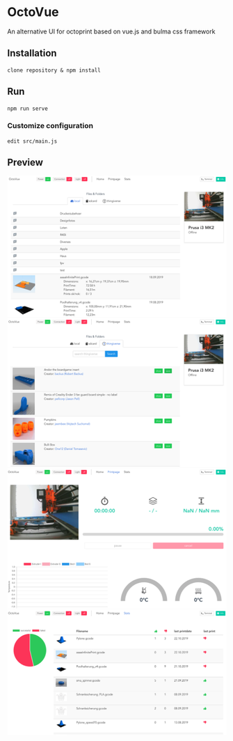 # OctoVue

An alternative UI for octoprint based on vue.js and bulma css framework

## Installation
```
clone repository & npm install
```

## Run
```
npm run serve
```


### Customize configuration
```
edit src/main.js
```

## Preview
![screenshot](screenshots/screen1.png)
![screenshot](screenshots/screen2.png)
![screenshot](screenshots/screen3.png)
![screenshot](screenshots/screen4.png)
